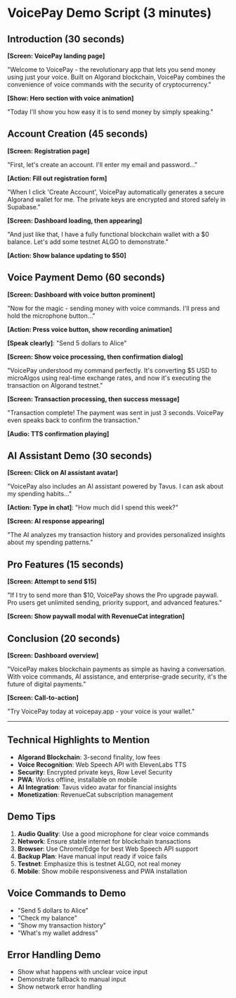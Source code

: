 # VoicePay Demo Script (3 minutes)

## Introduction (30 seconds)

**[Screen: VoicePay landing page]**

"Welcome to VoicePay - the revolutionary app that lets you send money using just your voice. Built on Algorand blockchain, VoicePay combines the convenience of voice commands with the security of cryptocurrency."

**[Show: Hero section with voice animation]**

"Today I'll show you how easy it is to send money by simply speaking."

## Account Creation (45 seconds)

**[Screen: Registration page]**

"First, let's create an account. I'll enter my email and password..."

**[Action: Fill out registration form]**

"When I click 'Create Account', VoicePay automatically generates a secure Algorand wallet for me. The private keys are encrypted and stored safely in Supabase."

**[Screen: Dashboard loading, then appearing]**

"And just like that, I have a fully functional blockchain wallet with a $0 balance. Let's add some testnet ALGO to demonstrate."

**[Action: Show balance updating to $50]**

## Voice Payment Demo (60 seconds)

**[Screen: Dashboard with voice button prominent]**

"Now for the magic - sending money with voice commands. I'll press and hold the microphone button..."

**[Action: Press voice button, show recording animation]**

**[Speak clearly]**: "Send 5 dollars to Alice"

**[Screen: Show voice processing, then confirmation dialog]**

"VoicePay understood my command perfectly. It's converting $5 USD to microAlgos using real-time exchange rates, and now it's executing the transaction on Algorand testnet."

**[Screen: Transaction processing, then success message]**

"Transaction complete! The payment was sent in just 3 seconds. VoicePay even speaks back to confirm the transaction."

**[Audio: TTS confirmation playing]**

## AI Assistant Demo (30 seconds)

**[Screen: Click on AI assistant avatar]**

"VoicePay also includes an AI assistant powered by Tavus. I can ask about my spending habits..."

**[Action: Type in chat]**: "How much did I spend this week?"

**[Screen: AI response appearing]**

"The AI analyzes my transaction history and provides personalized insights about my spending patterns."

## Pro Features (15 seconds)

**[Screen: Attempt to send $15]**

"If I try to send more than $10, VoicePay shows the Pro upgrade paywall. Pro users get unlimited sending, priority support, and advanced features."

**[Screen: Show paywall modal with RevenueCat integration]**

## Conclusion (20 seconds)

**[Screen: Dashboard overview]**

"VoicePay makes blockchain payments as simple as having a conversation. With voice commands, AI assistance, and enterprise-grade security, it's the future of digital payments."

**[Screen: Call-to-action]**

"Try VoicePay today at voicepay.app - your voice is your wallet."

---

## Technical Highlights to Mention

- **Algorand Blockchain**: 3-second finality, low fees
- **Voice Recognition**: Web Speech API with ElevenLabs TTS
- **Security**: Encrypted private keys, Row Level Security
- **PWA**: Works offline, installable on mobile
- **AI Integration**: Tavus video avatar for financial insights
- **Monetization**: RevenueCat subscription management

## Demo Tips

1. **Audio Quality**: Use a good microphone for clear voice commands
2. **Network**: Ensure stable internet for blockchain transactions
3. **Browser**: Use Chrome/Edge for best Web Speech API support
4. **Backup Plan**: Have manual input ready if voice fails
5. **Testnet**: Emphasize this is testnet ALGO, not real money
6. **Mobile**: Show mobile responsiveness and PWA installation

## Voice Commands to Demo

- "Send 5 dollars to Alice"
- "Check my balance"
- "Show my transaction history"
- "What's my wallet address"

## Error Handling Demo

- Show what happens with unclear voice input
- Demonstrate fallback to manual input
- Show network error handling